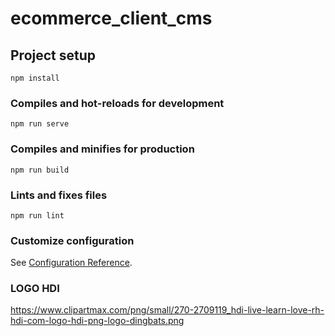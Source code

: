 # ecommerce_client_cms

## Project setup
```
npm install
```

### Compiles and hot-reloads for development
```
npm run serve
```

### Compiles and minifies for production
```
npm run build
```

### Lints and fixes files
```
npm run lint
```

### Customize configuration
See [Configuration Reference](https://cli.vuejs.org/config/).

### LOGO HDI
https://www.clipartmax.com/png/small/270-2709119_hdi-live-learn-love-rh-hdi-com-logo-hdi-png-logo-dingbats.png